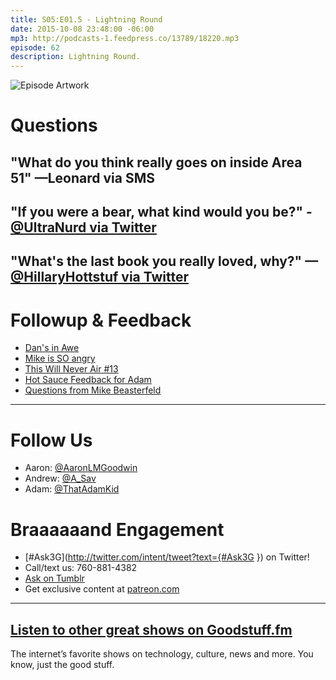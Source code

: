 ```yaml
---
title: S05:E01.5 - Lightning Round
date: 2015-10-08 23:48:00 -06:00
mp3: http://podcasts-1.feedpress.co/13789/18220.mp3
episode: 62
description: Lightning Round.
---
```


![Episode Artwork][1]

# Questions

## "What do you think really goes on inside Area 51" —Leonard via SMS

## "If you were a bear, what kind would you be?" - [@UltraNurd via Twitter][2]

## "What's the last book you really loved, why?" —[@HillaryHottstuf via Twitter][3]

# Followup & Feedback

* [Dan's in Awe][4]
* [Mike is SO angry][5]
* [This Will Never Air #13][6]
* [Hot Sauce Feedback for Adam][7]
* [Questions from Mike Beasterfeld][8]

***

# Follow Us
* Aaron: [@AaronLMGoodwin](http://twitter.com/aaronlmgoodwin)
* Andrew: [@A_Sav](http://twitter.com/a_sav)
* Adam: [@ThatAdamKid](http://twitter.com/thatadamkid)

# Braaaaaand Engagement
* [#Ask3G](http://twitter.com/intent/tweet?text={#Ask3G }) on Twitter!
* Call/text us: 760-881-4382
* [Ask on Tumblr](http://3g3q.co/ask)
* Get exclusive content at [patreon.com](http://www.patreon.com/3g3q)

***

## [Listen to other great shows on Goodstuff.fm](http://goodstuff.fm/)
The internet’s favorite shows on technology, culture, news and more. You know, just the good stuff.

[1]: http://l.gdwn.co/1kp1T.gif
[2]: http://twitter.com/UltraNurd/status/644877026814332928
[3]: http://ift.tt/1DPcw9D
[4]: https://twitter.com/dansturm/status/651090548875395072
[5]: https://twitter.com/mikebeasterfeld/status/652125324830986240
[6]: http://www.thiswillneverair.com/episodes/17642-this-will-never-air-13-tornado-horn-worms
[7]: https://twitter.com/mikeyReiach/status/651365384533098496
[8]: https://twitter.com/mikebeasterfeld/status/652142340484689922
[9]: http://twitter.com/aaronlmgoodwin
[10]: http://twitter.com/a_sav
[11]: http://twitter.com/thatadamkid
[12]: http://3g3q.co/ask